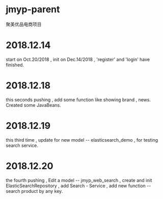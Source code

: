 # jmyp-parent
聚美优品电商项目

# 2018.12.14 #
start on Oct.20/2018 ,  init on Dec.14/2018 , 'register' and 'login' have finished.

# 2018.12.18 #
this seconds pushing , add some function like showing brand , news. Created some JavaBeans.

# 2018.12.19 #
this third time , update for new model -- elasticsearch_demo , for testing search service.

# 2018.12.20 #
the fourth pushing , Edit a model -- jmyp_web_search , create and init ElasticSearchRepository ,
add Search - Service , add new function -- search product by any key.